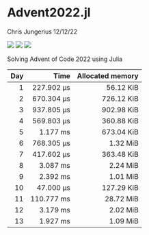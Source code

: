 Advent2022.jl
================
Chris Jungerius
12/12/22

![](https://img.shields.io/badge/day%20📅-14-blue.png)
![](https://img.shields.io/badge/stars%20⭐-28-yellow.png)
![](https://img.shields.io/badge/days%20completed-14-red.png)  

Solving Advent of Code 2022 using Julia

| Day |       Time | Allocated memory |
|----:|-----------:|-----------------:|
|   1 | 227.902 μs |        56.12 KiB |
|   2 | 670.304 μs |       726.12 KiB |
|   3 | 937.805 μs |       902.98 KiB |
|   4 | 569.803 μs |       360.88 KiB |
|   5 |   1.177 ms |       673.04 KiB |
|   6 | 768.305 μs |         1.32 MiB |
|   7 | 417.602 μs |       363.48 KiB |
|   8 |   3.087 ms |         2.24 MiB |
|   9 |   2.392 ms |         1.01 MiB |
|  10 |  47.000 μs |       127.29 KiB |
|  11 | 110.777 ms |        28.72 MiB |
|  12 |   3.179 ms |         2.02 MiB |
|  13 |   1.927 ms |         1.09 MiB |
